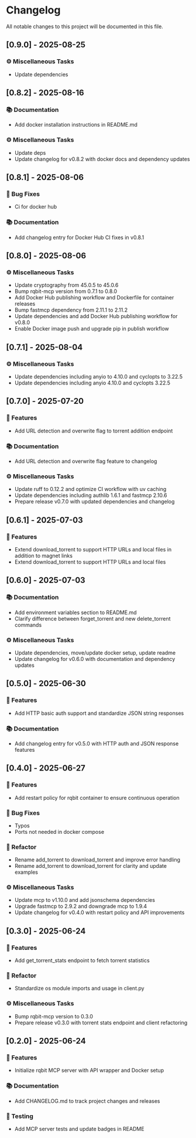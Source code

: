 # Changelog

All notable changes to this project will be documented in this file.

## [0.9.0] - 2025-08-25

### ⚙️ Miscellaneous Tasks

- Update dependencies

## [0.8.2] - 2025-08-16

### 📚 Documentation

- Add docker installation instructions in README.md

### ⚙️ Miscellaneous Tasks

- Update deps
- Update changelog for v0.8.2 with docker docs and dependency updates

## [0.8.1] - 2025-08-06

### 🐛 Bug Fixes

- Ci for docker hub

### 📚 Documentation

- Add changelog entry for Docker Hub CI fixes in v0.8.1

## [0.8.0] - 2025-08-06

### ⚙️ Miscellaneous Tasks

- Update cryptography from 45.0.5 to 45.0.6
- Bump rqbit-mcp version from 0.7.1 to 0.8.0
- Add Docker Hub publishing workflow and Dockerfile for container releases
- Bump fastmcp dependency from 2.11.1 to 2.11.2
- Update dependencies and add Docker Hub publishing workflow for v0.8.0
- Enable Docker image push and upgrade pip in publish workflow

## [0.7.1] - 2025-08-04

### ⚙️ Miscellaneous Tasks

- Update dependencies including anyio to 4.10.0 and cyclopts to 3.22.5
- Update dependencies including anyio 4.10.0 and cyclopts 3.22.5

## [0.7.0] - 2025-07-20

### 🚀 Features

- Add URL detection and overwrite flag to torrent addition endpoint

### 📚 Documentation

- Add URL detection and overwrite flag feature to changelog

### ⚙️ Miscellaneous Tasks

- Update ruff to 0.12.2 and optimize CI workflow with uv caching
- Update dependencies including authlib 1.6.1 and fastmcp 2.10.6
- Prepare release v0.7.0 with updated dependencies and changelog

## [0.6.1] - 2025-07-03

### 🚀 Features

- Extend download_torrent to support HTTP URLs and local files in addition to magnet links
- Extend download_torrent to support HTTP URLs and local files

## [0.6.0] - 2025-07-03

### 📚 Documentation

- Add environment variables section to README.md
- Clarify difference between forget_torrent and new delete_torrent commands

### ⚙️ Miscellaneous Tasks

- Update dependencies, move/update docker setup, update readme
- Update changelog for v0.6.0 with documentation and dependency updates

## [0.5.0] - 2025-06-30

### 🚀 Features

- Add HTTP basic auth support and standardize JSON string responses

### 📚 Documentation

- Add changelog entry for v0.5.0 with HTTP auth and JSON response features

## [0.4.0] - 2025-06-27

### 🚀 Features

- Add restart policy for rqbit container to ensure continuous operation

### 🐛 Bug Fixes

- Typos
- Ports not needed in docker compose

### 🚜 Refactor

- Rename add_torrent to download_torrent and improve error handling
- Rename add_torrent to download_torrent for clarity and update examples

### ⚙️ Miscellaneous Tasks

- Update mcp to v1.10.0 and add jsonschema dependencies
- Upgrade fastmcp to 2.9.2 and downgrade mcp to 1.9.4
- Update changelog for v0.4.0 with restart policy and API improvements

## [0.3.0] - 2025-06-24

### 🚀 Features

- Add get_torrent_stats endpoint to fetch torrent statistics

### 🚜 Refactor

- Standardize os module imports and usage in client.py

### ⚙️ Miscellaneous Tasks

- Bump rqbit-mcp version to 0.3.0
- Prepare release v0.3.0 with torrent stats endpoint and client refactoring

## [0.2.0] - 2025-06-24

### 🚀 Features

- Initialize rqbit MCP server with API wrapper and Docker setup

### 📚 Documentation

- Add CHANGELOG.md to track project changes and releases

### 🧪 Testing

- Add MCP server tests and update badges in README

<!-- generated by git-cliff -->
